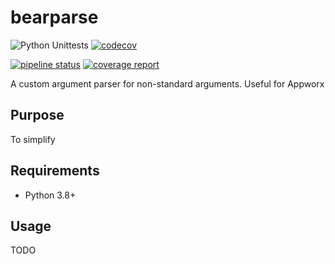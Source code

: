 # bearparse

![Python Unittests](https://github.com/zevaryx/bearparse/actions/workflows/python-package.yaml/badge.svg) [![codecov](https://codecov.io/gh/zevaryx/bearparse/main/graph/badge.svg?token=GG7DVUW7RJ)](https://codecov.io/gh/zevaryx/bearparse)

[![pipeline status](https://git.zevaryx.com/zevaryx/bearparse/badges/main/pipeline.svg)](https://git.zevaryx.com/zevaryx/bearparse/-/commits/main)
[![coverage report](https://git.zevaryx.com/zevaryx/bearparse/badges/main/coverage.svg)](https://git.zevaryx.com/zevaryx/bearparse/-/commits/main)

A custom argument parser for non-standard arguments. Useful for Appworx

## Purpose

To simplify

## Requirements

- Python 3.8+

## Usage

TODO
